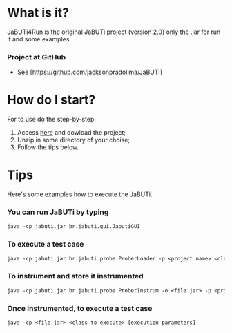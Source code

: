 # What is it?

JaBUTi4Run is the original JaBUTi project (version 2.0) only the .jar for run it and some examples

### Project at GitHub

- See [https://github.com/jacksonpradolima/JaBUTi] 

# How do I start?

For to use do the step-by-step:

1. Access [here](https://github.com/jacksonpradolima/JaBUTi4Run/archive/master.zip) and dowload the project;
2. Unzip in some directory of your choise;
3. Follow the tips below.

# Tips

Here's some examples how to execute the JaBUTi.

### You can run JaBUTi by typing
```tex
java -cp jabuti.jar br.jabuti.gui.JabutiGUI
```

### To execute a test case
```tex
java -cp jabuti.jar br.jabuti.probe.ProberLoader -p <project name> <class to execute> [execution parameters]
```

### To instrument and store it instrumented
```tex
java -cp jabuti.jar br.jabuti.probe.ProberInstrum -o <file.jar> -p <project name> <class to execute>
```

### Once instrumented, to execute a test case
```tex
java -cp <file.jar> <class to execute> [execution parameters]
```
